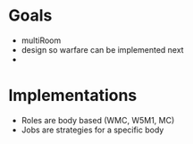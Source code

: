 # **Goals**

* multiRoom
* design so warfare can be implemented next
* 

# **Implementations**
* Roles are body based (WMC, W5M1, MC)
* Jobs are strategies for a specific body
